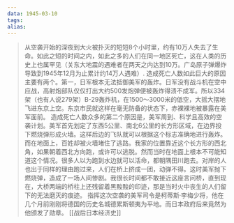 ```yaml
---
data: 1945-03-10
tags: 
alias:
---
```

> 从空袭开始的深夜到大火被扑灭的短短8个小时里，约有10万人失去了生命。如此之短的时间之内，如此之多的人们在同一地区死亡，这在人类的历史上也属罕见（关东大地震的遇难者在两天之内达到10万。广岛原子弹爆炸导致到1945年12月为止累计约14万人遇难）.
> 造成死亡人数如此巨大的原因主要有两个。第一，日军根本无法抵御美军的轰炸。日军没有战斗机在空中应战，高射炮部队仅仅打出大约500发炮弹便被轰炸得溃不成军。所以334架（也有人说279架）B-29轰炸机，在1500～3000米的低空，大摇大摆地飞进东京上空。东京市民就这样在毫无防备的状态下，赤裸裸地被暴露在美军面前。
> 造成死亡人数众多的第二个原因是，美军周到、科学且高效的空袭计划。美军首先划定了东西5公里、南北6公里的长方形区域，在边界投下燃烧弹形成火墙。这样后边的飞队就可以根据这个标志准确地进行轰炸。而在地面上，百姓却被火墙堵住了逃路。我家的位置靠近这个长方形的西北角，如果朝着西北方向跑，或许可以逃脱。然而当时在地面上根本不可能知道这个情况。很多人以为跑到水边就可以活命，都朝隅田川跑去。对岸的人也出于同样的理由跑过来，人们在桥上挤成一团，动弹不得。这时美军抛下燃烧弹，造成了一场人间惨剧。我很长时间都不敢接近这座言问桥，直到现在，大桥两端的桥柱上还残留着黑黢黢的印迹，那是当时火中丧生的人们留下的无法磨灭的痕迹。
> 指挥这次空袭的美军司令是柯蒂斯·李梅少将，他在几个月前刚刚将德国的历史名城德累斯顿夷为平地。而日本政府后来竟然为他颁发了勋章。
> [[战后日本经济史]]



